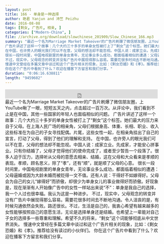 ```yaml
---
layout: post
title: 166 - 单身是一种选择
author: 艳君 Yanjun and 沛竺 Peizhu
date: 2016-08-08
tags: [剩女, 广告片, 相亲, ]
categories: ["Modern-China", ]
file: //archive.org/download/slowchinese_201909/Slow_Chinese_166.mp3
summary: "最近一个名为Marriage Market Takeover的广告片刷爆了微信朋友圈，上YouTube瞅了一眼，短短五天之内，点击超过一百万次。从评论中，我们看到不止是在中国，其他一些国家的年轻人也面临相似的问题。
广告片讲述了这样一个故事：几个大约三十多岁的单身女性被打上了“剩女”这个标签。她们最大的压力来自于父母。在上海人民广场的相亲角，父母们根据身高、体重、长相、职业、收入这些标准在为自己的子女寻找配偶。片尾，这些女性一起，在相亲角挂出了自己的宣言，打动了父母，得到了他们的理解和支持。
在中国，也许旁人的眼光我们可以不在意，父母的想法却不能忽视。中国人说：成家立业。先成家，才能安心拼事业。只有你结婚了，父母才觉得他们的使命完成了，或者至少暂告一个段落了。很多人迫于压力，选择听从父母的意愿去相亲、结婚，这在父母和大众看来是孝顺的表现。孝顺，顾名思义，除了“孝”，还有“顺”，就是顺了父母的心意。
很长一段时间里，中国电视剧里的单身女青年，无论事业多么成功，都面临着相似的遭遇：父母逼婚或因为大龄未婚而被贬得一文不值。还有人说：干得好不如嫁得好。父母会为自己的女儿“嫁得好”而骄傲，却很少为单身女儿的事业做得好而骄傲。好现象是，现在渐渐有人开始像广告中的女性一样站出来说“不”：单身是我自己的选择，我一个人过也很幸福。我认为这是一种进步。
不过，现实中，父母观念的转变并没有广告片中展现得那么容易。需要花很多时间去不断地沟通。令人沮丧的是，有时候沟通依然会失败。路还很长。不过，生活是自己的，我衷心希望有越来越多的女性能够按照自己的意愿生活，无论是选择单身还是结婚。也希望上一辈能对自己子女的选择多一些尊重和理解。希望不久的将来，“剩女”这个词能够彻底从中文世界消失。
慢速中文曾经在多篇文章中谈过和这个广告片相关的现象，比如：《剩女恐婚》和《孝》。推荐给没有读过的小伙伴们。
你在这个广告片中看到了什么？欢迎在播客下方留言和我们分享。"
duration: "0:06:16.638811"
length: "9459602"
---
```


<iframe src="https://archive.org/embed/slowchinese_201909/Slow_Chinese_166.mp3" width="500" height="30" frameborder="0" webkitallowfullscreen="true" mozallowfullscreen="true" allowfullscreen></iframe>
最近一个名为Marriage Market Takeover的广告片刷爆了微信朋友圈，上YouTube瞅了一眼，短短五天之内，点击超过一百万次。从评论中，我们看到不止是在中国，其他一些国家的年轻人也面临相似的问题。
广告片讲述了这样一个故事：几个大约三十多岁的单身女性被打上了“剩女”这个标签。她们最大的压力来自于父母。在上海人民广场的相亲角，父母们根据身高、体重、长相、职业、收入这些标准在为自己的子女寻找配偶。片尾，这些女性一起，在相亲角挂出了自己的宣言，打动了父母，得到了他们的理解和支持。
在中国，也许旁人的眼光我们可以不在意，父母的想法却不能忽视。中国人说：成家立业。先成家，才能安心拼事业。只有你结婚了，父母才觉得他们的使命完成了，或者至少暂告一个段落了。很多人迫于压力，选择听从父母的意愿去相亲、结婚，这在父母和大众看来是孝顺的表现。孝顺，顾名思义，除了“孝”，还有“顺”，就是顺了父母的心意。
很长一段时间里，中国电视剧里的单身女青年，无论事业多么成功，都面临着相似的遭遇：父母逼婚或因为大龄未婚而被贬得一文不值。还有人说：干得好不如嫁得好。父母会为自己的女儿“嫁得好”而骄傲，却很少为单身女儿的事业做得好而骄傲。好现象是，现在渐渐有人开始像广告中的女性一样站出来说“不”：单身是我自己的选择，我一个人过也很幸福。我认为这是一种进步。
不过，现实中，父母观念的转变并没有广告片中展现得那么容易。需要花很多时间去不断地沟通。令人沮丧的是，有时候沟通依然会失败。路还很长。不过，生活是自己的，我衷心希望有越来越多的女性能够按照自己的意愿生活，无论是选择单身还是结婚。也希望上一辈能对自己子女的选择多一些尊重和理解。希望不久的将来，“剩女”这个词能够彻底从中文世界消失。
慢速中文曾经在多篇文章中谈过和这个广告片相关的现象，比如：《剩女恐婚》和《孝》。推荐给没有读过的小伙伴们。
你在这个广告片中看到了什么？欢迎在播客下方留言和我们分享。